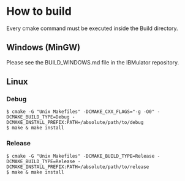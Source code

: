 # How to build

Every cmake command must be executed inside the Build directory.

## Windows (MinGW)

Please see the BUILD_WINDOWS.md file in the IBMulator repository.

## Linux

### Debug
```
$ cmake -G "Unix Makefiles" -DCMAKE_CXX_FLAGS="-g -O0" -DCMAKE_BUILD_TYPE=Debug -DCMAKE_INSTALL_PREFIX:PATH=/absolute/path/to/debug
$ make & make install
```

### Release
```
$ cmake -G "Unix Makefiles" -DCMAKE_BUILD_TYPE=Release -DCMAKE_BUILD_TYPE=Release -DCMAKE_INSTALL_PREFIX:PATH=/absolute/path/to/release
$ make & make install
```
